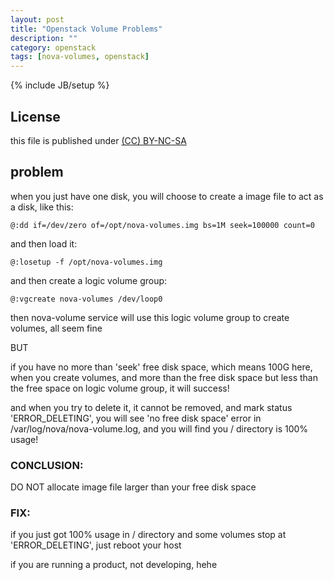 ```yaml
---
layout: post
title: "Openstack Volume Problems"
description: ""
category: openstack
tags: [nova-volumes, openstack]
---
```

{% include JB/setup %}
## License
this file is published under [(CC) BY-NC-SA](http://creativecommons.org/licenses/by-nc-sa/3.0/)

## problem
when you just have one disk, you will choose to create a image file to act as a disk, like this:

    @:dd if=/dev/zero of=/opt/nova-volumes.img bs=1M seek=100000 count=0

and then load it:

    @:losetup -f /opt/nova-volumes.img

and then create a logic volume group:

    @:vgcreate nova-volumes /dev/loop0

then nova-volume service will use this logic volume group to create volumes, all seem fine

BUT

if you have no more than 'seek' free disk space, which means 100G here,
when you create volumes, and more than the free disk space but less than the free space on logic volume group, it will success!

and when you try to delete it, it cannot be removed, and mark status 'ERROR_DELETING', you will see 'no free disk space' error in /var/log/nova/nova-volume.log, and you will find you / directory is 100% usage!

### CONCLUSION:
DO NOT allocate image file larger than your free disk space

### FIX:
if you just got 100% usage in / directory and some volumes stop at 'ERROR_DELETING', just reboot your host

if you are running a product, not developing, hehe
